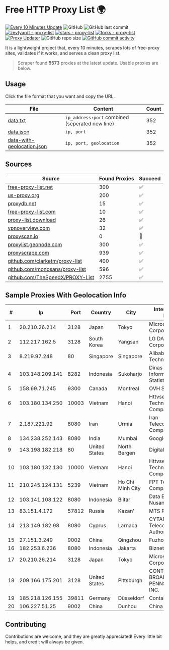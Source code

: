 
# Free HTTP Proxy List 🌍

[![Every 10 Minutes Update](https://github.com/mertguvencli/http-proxy-list/actions/workflows/main.yml/badge.svg?branch=main)](https://github.com/mertguvencli/http-proxy-list/actions/workflows/main.yml)
![GitHub](https://img.shields.io/github/license/mertguvencli/http-proxy-list)
![GitHub last commit](https://img.shields.io/github/last-commit/mertguvencli/http-proxy-list)
[![zevtyardt - proxy-list](https://img.shields.io/static/v1?label=zevtyardt&message=proxy-list&color=blue&logo=github)](https://github.com/zevtyardt/proxy-list "Go to GitHub repo")
[![stars - proxy-list](https://img.shields.io/github/stars/zevtyardt/proxy-list?style=social)](https://github.com/zevtyardt/proxy-list)
[![forks - proxy-list](https://img.shields.io/github/forks/zevtyardt/proxy-list?style=social)](https://github.com/zevtyardt/proxy-list)
[![Proxy Updater](https://github.com/zevtyardt/proxy-list/workflows/Proxy%20Updater/badge.svg)](https://github.com/zevtyardt/proxy-list/actions?query=workflow:"Proxy+Updater")
![GitHub repo size](https://img.shields.io/github/repo-size/zevtyardt/proxy-list)
[![GitHub commit activity](https://img.shields.io/github/commit-activity/m/zevtyardt/proxy-list?logo=commits)](https://github.com/zevtyardt/proxy-list/commits/main)

It is a lightweight project that, every 10 minutes, scrapes lots of free-proxy sites, validates if it works, and serves a clean proxy list.

> Scraper found **5573** proxies at the latest update. Usable proxies are below.

## Usage

Click the file format that you want and copy the URL.

|File|Content|Count|
|----|-------|-----|
|[data.txt](https://raw.githubusercontent.com/mertguvencli/http-proxy-list/main/proxy-list/data.txt)|`ip_address:port` combined (seperated new line)|352|
|[data.json](https://raw.githubusercontent.com/mertguvencli/http-proxy-list/main/proxy-list/data.json)|`ip, port`|352|
|[data-with-geolocation.json](https://raw.githubusercontent.com/mertguvencli/http-proxy-list/main/proxy-list/data-with-geolocation.json)|`ip, port, geolocation`|352|

## Sources

|Source|Found Proxies|Succeed|
|------|-------------|-------|
|[free-proxy-list.net](https://free-proxy-list.net)|300|✅|
|[us-proxy.org](https://www.us-proxy.org)|200|✅|
|[proxydb.net](http://proxydb.net)|15|✅|
|[free-proxy-list.com](https://free-proxy-list.com/?page=&port=&type%5B%5D=http&type%5B%5D=https&up_time=0&search=Search)|10|✅|
|[proxy-list.download](https://www.proxy-list.download/HTTP)|26|✅|
|[vpnoverview.com](https://vpnoverview.com/privacy/anonymous-browsing/free-proxy-servers)|32|✅|
|[proxyscan.io](https://www.proxyscan.io)|0|🚫|
|[proxylist.geonode.com](https://proxylist.geonode.com/api/proxy-list?limit=300&page=1&sort_by=lastChecked&sort_type=desc&protocols=http,https)|300|✅|
|[proxyscrape.com](https://api.proxyscrape.com/v2/?request=displayproxies&protocol=http&timeout=10000&country=all&ssl=all&anonymity=all)|939|✅|
|[github.com/clarketm/proxy-list](https://raw.githubusercontent.com/clarketm/proxy-list/master/proxy-list-raw.txt)|400|✅|
|[github.com/monosans/proxy-list](https://raw.githubusercontent.com/monosans/proxy-list/main/proxies/http.txt)|596|✅|
|[github.com/TheSpeedX/PROXY-List](https://raw.githubusercontent.com/TheSpeedX/PROXY-List/master/http.txt)|2755|✅|


## Sample Proxies With Geolocation Info

|#|Ip|Port|Country|City|Internet Service Provider|
|-|--|----|-------|----|-------------------------|
|1|20.210.26.214|3128|Japan|Tokyo|Microsoft Corporation|
|2|112.217.162.5|3128|South Korea|Yangsan|LG DACOM Corporation|
|3|8.219.97.248|80|Singapore|Singapore|Alibaba (US) Technology Co., Ltd.|
|4|103.148.209.141|8282|Indonesia|Sukoharjo|Dinas Komunikasi Informatika DAN Statistik Kota Blitar|
|5|158.69.71.245|9300|Canada|Montreal|OVH SAS|
|6|103.180.134.250|10003|Vietnam|Hanoi|Httvserver Technology Company Limited|
|7|2.187.221.92|8080|Iran|Urmia|Iran Telecommunication Company PJS|
|8|134.238.252.143|8080|India|Mumbai|Google LLC|
|9|143.198.182.218|80|United States|North Bergen|DigitalOcean, LLC|
|10|103.180.132.130|10000|Vietnam|Hanoi|Httvserver Technology Company Limited|
|11|210.245.124.131|5239|Vietnam|Ho Chi Minh City|FPT Telecom Company|
|12|103.141.108.122|8080|Indonesia|Blitar|Data Buana Nusantara|
|13|83.151.4.172|57812|Russia|Kazan’|MTS PJSC|
|14|213.149.182.98|8080|Cyprus|Larnaca|CYTANET - Cyprus Telecommunications Authority|
|15|27.151.3.249|9002|China|Qingzhou|Fuzhou|
|16|182.253.6.236|8080|Indonesia|Jakarta|Biznet Networks|
|17|20.210.26.214|3128|Japan|Tokyo|Microsoft Corporation|
|18|209.166.175.201|3128|United States|Pittsburgh|CONTINENTAL BROADBAND PENNSYLVANIA, INC.|
|19|185.218.126.155|39811|Germany|Düsseldorf|Contabo GmbH|
|20|106.227.51.25|9002|China|Dunhou|China Telecom|



## Contributing

Contributions are welcome, and they are greatly appreciated! Every
little bit helps, and credit will always be given.

